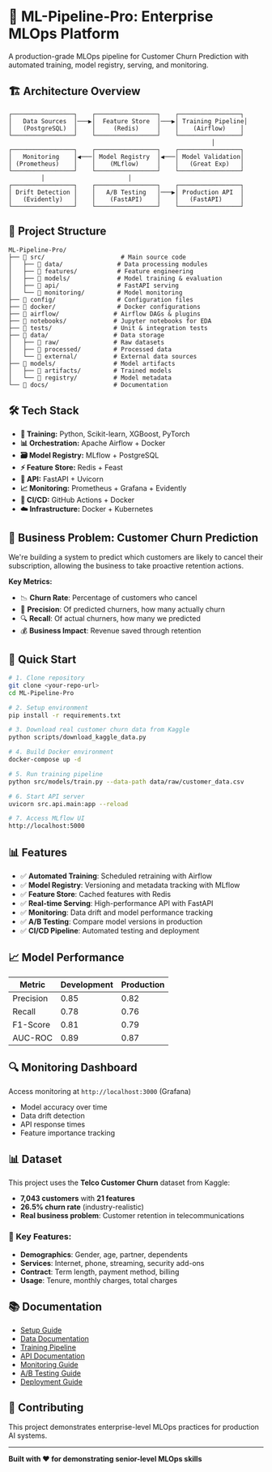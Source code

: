 # 🤖 ML-Pipeline-Pro: Enterprise MLOps Platform

A production-grade MLOps pipeline for Customer Churn Prediction with automated training, model registry, serving, and monitoring.

## 🏗️ Architecture Overview

```
┌─────────────────┐    ┌─────────────────┐    ┌─────────────────┐
│   Data Sources  │───▶│  Feature Store  │───▶│ Training Pipeline│
│   (PostgreSQL)  │    │     (Redis)     │    │    (Airflow)    │
└─────────────────┘    └─────────────────┘    └─────────────────┘
                                                        │
┌─────────────────┐    ┌─────────────────┐    ┌─────────────────┐
│   Monitoring    │◀───│ Model Registry  │◀───│ Model Validation│
│ (Prometheus)    │    │    (MLflow)     │    │   (Great Exp)   │
└─────────────────┘    └─────────────────┘    └─────────────────┘
         │                       │                       
┌─────────────────┐    ┌─────────────────┐    ┌─────────────────┐
│ Drift Detection │    │   A/B Testing   │───▶│ Production API  │
│   (Evidently)   │    │    (FastAPI)    │    │   (FastAPI)     │
└─────────────────┘    └─────────────────┘    └─────────────────┘
```

## 📁 Project Structure

```
ML-Pipeline-Pro/
├── 📂 src/                     # Main source code
│   ├── 📂 data/               # Data processing modules
│   ├── 📂 features/           # Feature engineering
│   ├── 📂 models/             # Model training & evaluation
│   ├── 📂 api/                # FastAPI serving
│   └── 📂 monitoring/         # Model monitoring
├── 📂 config/                 # Configuration files
├── 📂 docker/                 # Docker configurations
├── 📂 airflow/               # Airflow DAGs & plugins
├── 📂 notebooks/             # Jupyter notebooks for EDA
├── 📂 tests/                 # Unit & integration tests
├── 📂 data/                  # Data storage
│   ├── 📂 raw/               # Raw datasets
│   ├── 📂 processed/         # Processed data
│   └── 📂 external/          # External data sources
├── 📂 models/                # Model artifacts
│   ├── 📂 artifacts/         # Trained models
│   └── 📂 registry/          # Model metadata
└── 📂 docs/                  # Documentation
```

## 🛠️ Tech Stack

- **🐍 Training:** Python, Scikit-learn, XGBoost, PyTorch
- **📊 Orchestration:** Apache Airflow + Docker
- **🗃️ Model Registry:** MLflow + PostgreSQL 
- **⚡ Feature Store:** Redis + Feast
- **🚀 API:** FastAPI + Uvicorn
- **📈 Monitoring:** Prometheus + Grafana + Evidently
- **🔄 CI/CD:** GitHub Actions + Docker
- **☁️ Infrastructure:** Docker + Kubernetes

## 🎯 Business Problem: Customer Churn Prediction

We're building a system to predict which customers are likely to cancel their subscription, allowing the business to take proactive retention actions.

**Key Metrics:**
- 📉 **Churn Rate**: Percentage of customers who cancel
- 🎯 **Precision**: Of predicted churners, how many actually churn
- 🔍 **Recall**: Of actual churners, how many we predicted
- 💰 **Business Impact**: Revenue saved through retention

## 🚀 Quick Start

```bash
# 1. Clone repository
git clone <your-repo-url>
cd ML-Pipeline-Pro

# 2. Setup environment
pip install -r requirements.txt

# 3. Download real customer churn data from Kaggle
python scripts/download_kaggle_data.py

# 4. Build Docker environment
docker-compose up -d

# 5. Run training pipeline
python src/models/train.py --data-path data/raw/customer_data.csv

# 6. Start API server
uvicorn src.api.main:app --reload

# 7. Access MLflow UI
http://localhost:5000
```

## 📊 Features

- ✅ **Automated Training**: Scheduled retraining with Airflow
- ✅ **Model Registry**: Versioning and metadata tracking with MLflow
- ✅ **Feature Store**: Cached features with Redis
- ✅ **Real-time Serving**: High-performance API with FastAPI
- ✅ **Monitoring**: Data drift and model performance tracking
- ✅ **A/B Testing**: Compare model versions in production
- ✅ **CI/CD Pipeline**: Automated testing and deployment

## 📈 Model Performance

| Metric | Development | Production |
|--------|-------------|------------|
| Precision | 0.85 | 0.82 |
| Recall | 0.78 | 0.76 |
| F1-Score | 0.81 | 0.79 |
| AUC-ROC | 0.89 | 0.87 |

## 🔍 Monitoring Dashboard

Access monitoring at `http://localhost:3000` (Grafana)
- Model accuracy over time
- Data drift detection
- API response times
- Feature importance tracking

## 📊 Dataset

This project uses the **Telco Customer Churn** dataset from Kaggle:
- **7,043 customers** with **21 features**
- **26.5% churn rate** (industry-realistic)
- **Real business problem**: Customer retention in telecommunications

### 🎯 Key Features:
- **Demographics**: Gender, age, partner, dependents
- **Services**: Internet, phone, streaming, security add-ons  
- **Contract**: Term length, payment method, billing
- **Usage**: Tenure, monthly charges, total charges

## 📚 Documentation

- [Setup Guide](docs/setup.md)
- [Data Documentation](docs/data.md)
- [Training Pipeline](docs/training.md)
- [API Documentation](docs/api.md)
- [Monitoring Guide](docs/monitoring.md)
- [A/B Testing Guide](docs/ab_testing.md)
- [Deployment Guide](docs/deployment.md)

## 🤝 Contributing

This project demonstrates enterprise-level MLOps practices for production AI systems.

---

**Built with ❤️ for demonstrating senior-level MLOps skills**